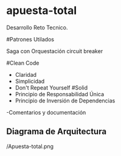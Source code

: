 # apuesta-total
Desarrollo Reto Tecnico.

#Patrones Utilados

Saga con Orquestación
circuit breaker

#Clean Code
  - Claridad
  - Simplicidad
  - Don't Repeat Yourself
#Solid
  - Principio de Responsabilidad Única
  - Principio de Inversión de Dependencias

-Comentarios y documentación

## Diagrama de Arquitectura

/Apuesta-total.png
